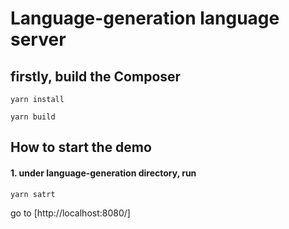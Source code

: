 # Language-generation language server

## firstly, build the Composer 
```
yarn install
```

```
yarn build
```

## How to start the demo 

#### 1. under language-generation directory, run
```
yarn satrt
```

go to [http://localhost:8080/]
